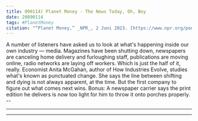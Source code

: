 ```yaml
---
title: 090114) Planet Money - The News Today, Oh, Boy
date: 20090114
tags: #PlanetMoney
citation: "“Planet Money,” _NPR_, 2 Juni 2023. [https://www.npr.org/podcasts/510289/planet-money](https://www.npr.org/podcasts/510289/planet-money) (diakses 4 Juni 2023)."
---
```


A number of listeners have asked us to look at what's happening inside our own industry — media. Magazines have been shutting down, newspapers are canceling home delivery and furloughing staff, publications are moving online, radio networks are laying off workers. Which is just the half of it, really. Economist Anita McGahan, author of How Industries Evolve, studies what's known as punctuated change. She says the line between shifting and dying is not always apparent, at the time. But the first company to figure out what comes next wins. Bonus: A newspaper carrier says the print edition he delivers is now too light for him to throw it onto porches properly. --

----



----
